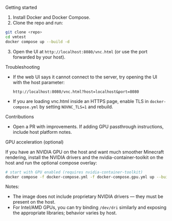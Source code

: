 Getting started

1. Install Docker and Docker Compose.
2. Clone the repo and run:

```bash
git clone <repo>
cd vmtest
docker compose up --build -d
```

3. Open the UI at `http://localhost:8080/vnc.html` (or use the port forwarded by your host).

Troubleshooting
- If the web UI says it cannot connect to the server, try opening the UI with the host parameter:

  `http://localhost:8080/vnc.html?host=localhost&port=8080`

- If you are loading vnc.html inside an HTTPS page, enable TLS in `docker-compose.yml` by setting `NOVNC_TLS=1` and rebuild.

Contributions
- Open a PR with improvements. If adding GPU passthrough instructions, include host platform notes.

GPU acceleration (optional)

If you have an NVIDIA GPU on the host and want much smoother Minecraft rendering, install the NVIDIA drivers and the nvidia-container-toolkit on the host and run the optional compose overlay:

```bash
# start with GPU enabled (requires nvidia-container-toolkit)
docker compose -f docker-compose.yml -f docker-compose.gpu.yml up --build -d
```

Notes:
- The image does not include proprietary NVIDIA drivers — they must be present on the host.
- For Intel/AMD GPUs, you can try binding `/dev/dri` similarly and exposing the appropriate libraries; behavior varies by host.
